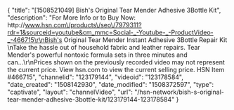 {
    "title": "[1508521049] Bish's Original Tear Mender Adhesive 3Bottle Kit",
    "description": "For More Info or to Buy Now: http:\/\/www.hsn.com\/products\/seo\/7979311?rdr=1&sourceid=youtube&cm_mmc=Social-_-Youtube-_-ProductVideo-_-466715\r\nBish's Original Tear Mender Instant Adhesive 3Bottle Repair Kit \nTake the hassle out of household fabric and leather repairs. Tear Mender's powerful nontoxic formula sets in three minutes and can...\r\nPrices shown on the previously recorded video may not represent the current price.  View hsn.com to view the current selling price. HSN Item #466715",
    "channelid": "123179144",
    "videoid": "123178584",
    "date_created": "1508142930",
    "date_modified": "1508372597",
    "type": "captivate",
    "layout": "channelVideo",
    "url": "\/hsn-network\/bish-s-original-tear-mender-adhesive-3bottle-kit\/123179144-123178584"
}